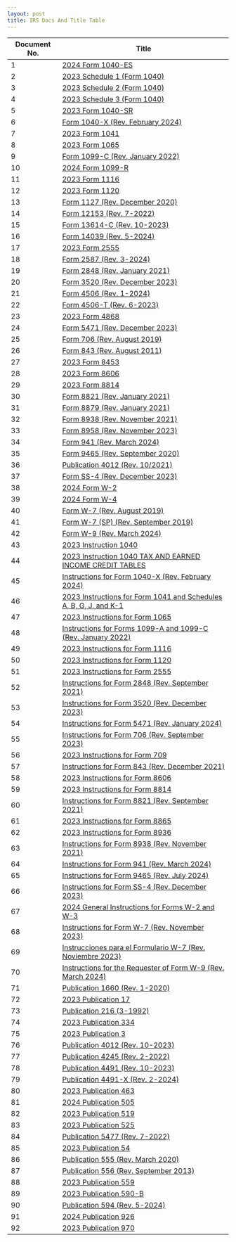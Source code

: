 ```yaml
---
layout: post
title: IRS Docs And Title Table
--- 
```


|Document No.|Title|
|---|---|
|1|<a href="f1040es.pdf" download>           2024 Form 1040-ES</a>|
|2|<a href="f1040s1.pdf" download>           2023 Schedule 1 (Form 1040)</a>|
|3|<a href="f1040s2.pdf" download>           2023 Schedule 2 (Form 1040)</a>|
|4|<a href="f1040s3.pdf" download>           2023 Schedule 3 (Form 1040)</a>|
|5|<a href="f1040s.pdf" download>           2023 Form 1040-SR</a>|
|6|<a href="f1040x.pdf" download>           Form 1040-X (Rev. February 2024)</a>|
|7|<a href="f1041.pdf" download>           2023 Form 1041 </a>|
|8|<a href="f1065.pdf" download>           2023 Form 1065 </a>|
|9|<a href="f1099c.pdf" download>           Form 1099-C (Rev. January 2022)</a>|
|10|<a href="f1099r.pdf" download>           2024 Form 1099-R</a>|
|11|<a href="f1116.pdf" download>           2023 Form 1116</a>|
|12|<a href="f1120.pdf" download>           2023 Form 1120</a>|
|13|<a href="f1127.pdf" download>           Form 1127 (Rev. December 2020)</a>|
|14|<a href="f12153.pdf" download>           Form 12153 (Rev. 7-2022)</a>|
|15|<a href="f13614c.pdf" download>           Form 13614-C (Rev. 10-2023)</a>|
|16|<a href="f14039.pdf" download>           Form 14039 (Rev. 5-2024)</a>|
|17|<a href="f2555.pdf" download>           2023 Form 2555</a>|
|18|<a href="f2587.pdf" download>           Form 2587 (Rev. 3-2024) </a>|
|19|<a href="f2848.pdf" download>           Form 2848 (Rev. January 2021)</a>|
|20|<a href="f3520.pdf" download>           Form 3520 (Rev. December 2023)</a>|
|21|<a href="f4506.pdf" download>           Form 4506 (Rev. 1-2024)</a>|
|22|<a href="f4506t.pdf" download>           Form 4506-T (Rev. 6-2023)</a>|
|23|<a href="f4868-auto-extension.pdf" download>           2023 Form 4868</a>|
|24|<a href="f5471.pdf" download>           Form 5471 (Rev. December 2023)</a>|
|25|<a href="f706.pdf" download>           Form 706 (Rev. August 2019)</a>|
|26|<a href="f843.pdf" download>           Form 843 (Rev. August 2011)</a>|
|27|<a href="f8453.pdf" download>           2023 Form 8453</a>|
|28|<a href="f8606.pdf" download>           2023 Form 8606</a>|
|29|<a href="f8814.pdf" download>           2023 Form 8814</a>|
|30|<a href="f8821.pdf" download>           Form 8821 (Rev. January 2021)</a>|
|31|<a href="f8879.pdf" download>           Form 8879 (Rev. January 2021)</a>|
|32|<a href="f8938.pdf" download>           Form 8938 (Rev. November 2021)</a>|
|33|<a href="f8958.pdf" download>           Form 8958 (Rev. November 2023)</a>|
|34|<a href="f941.pdf" download>           Form 941 (Rev. March 2024)</a>|
|35|<a href="f9465.pdf" download>           Form 9465 (Rev. September 2020)</a>|
|36|<a href="filing_status_4012.pdf" download>           Publication 4012 (Rev. 10/2021)</a>|
|37|<a href="fss4.pdf" download>           Form SS-4 (Rev. December 2023)</a>|
|38|<a href="fw2.pdf" download>           2024 Form W-2</a>|
|39|<a href="fw4.pdf" download>           2024 Form W-4</a>|
|40|<a href="fw7.pdf" download>           Form W-7 (Rev. August 2019)</a>|
|41|<a href="fw7sp.pdf" download>           Form W-7 (SP) (Rev. September 2019)</a>|
|42|<a href="fw9.pdf" download>           Form W-9 (Rev. March 2024)</a>|
|43|<a href="i1040gi.pdf" download>           2023 Instruction 1040</a>|
|44|<a href="i1040tt.pdf" download>           2023 Instruction 1040 TAX AND EARNED INCOME CREDIT TABLES</a>|
|45|<a href="i1040x.pdf" download>           Instructions for Form 1040-X (Rev. February 2024)</a>|
|46|<a href="i1041.pdf" download>           2023 Instructions for Form 1041 and Schedules A, B, G, J, and K-1 </a>|
|47|<a href="i1065.pdf" download>           2023 Instructions for Form 1065 </a>|
|48|<a href="i1099ac.pdf" download>           Instructions for Forms 1099-A and 1099-C (Rev. January 2022)</a>|
|49|<a href="i1116.pdf" download>           2023 Instructions for Form 1116</a>|
|50|<a href="i1120.pdf" download>           2023 Instructions for Form 1120</a>|
|51|<a href="i2555.pdf" download>           2023 Instructions for Form 2555</a>|
|52|<a href="i2848.pdf" download>           Instructions for Form 2848 (Rev. September 2021)</a>|
|53|<a href="i3520.pdf" download>           Instructions for Form 3520 (Rev. December 2023)</a>|
|54|<a href="i5471.pdf" download>           Instructions for Form 5471 (Rev. January 2024)</a>|
|55|<a href="i706.pdf" download>           Instructions for Form 706 (Rev. September 2023)</a>|
|56|<a href="i709.pdf" download>           2023 Instructions for Form 709</a>|
|57|<a href="i843.pdf" download>           Instructions for Form 843 (Rev. December 2021)</a>|
|58|<a href="i8606.pdf" download>           2023 Instructions for Form 8606</a>|
|59|<a href="i8814.pdf" download>           2023 Instructions for Form 8814</a>|
|60|<a href="i8821.pdf" download>           Instructions for Form 8821 (Rev. September 2021)</a>|
|61|<a href="i8865.pdf" download>           2023 Instructions for Form 8865</a>|
|62|<a href="i8936.pdf" download>           2023 Instructions for Form 8936</a>|
|63|<a href="i8938.pdf" download>           Instructions for Form 8938  (Rev. November 2021)</a>|
|64|<a href="i941.pdf" download>           Instructions for Form 941 (Rev. March 2024)</a>|
|65|<a href="i9465.pdf" download>           Instructions for Form 9465 (Rev. July 2024)</a>|
|66|<a href="iss4.pdf" download>           Instructions for Form SS-4 (Rev. December 2023)</a>|
|67|<a href="iw2w3.pdf" download>           2024 General Instructions for Forms W-2 and W-3</a>|
|68|<a href="iw7.pdf" download>           Instructions for Form W-7 (Rev. November 2023)</a>|
|69|<a href="iw7sp.pdf" download>           Instrucciones para el Formulario W-7 (Rev. Noviembre 2023)</a>|
|70|<a href="iw9.pdf" download>           Instructions for the  Requester of Form W-9 (Rev. March 2024)</a>|
|71|<a href="p1660.pdf" download>           Publication 1660 (Rev. 1-2020)</a>|
|72|<a href="p17.pdf" download>           2023 Publication 17</a>|
|73|<a href="p216.pdf" download>           Publication 216 (3-1992)</a>|
|74|<a href="p334.pdf" download>           2023 Publication 334</a>|
|75|<a href="p3.pdf" download>           2023 Publication 3</a>|
|76|<a href="p4012.pdf" download>           Publication 4012 (Rev. 10-2023)</a>|
|77|<a href="p4245.pdf" download>           Publication 4245 (Rev. 2-2022)</a>|
|78|<a href="p4491.pdf" download>           Publication 4491 (Rev. 10-2023)</a>|
|79|<a href="p4491x.pdf" download>           Publication 4491-X (Rev. 2-2024)</a>|
|80|<a href="p463.pdf" download>           2023 Publication 463</a>|
|81|<a href="p505.pdf" download>           2024 Publication 505</a>|
|82|<a href="p519.pdf" download>           2023 Publication 519</a>|
|83|<a href="p525.pdf" download>           2023 Publication 525</a>|
|84|<a href="p5477-IPPIN.pdf" download>           Publication 5477 (Rev. 7-2022) </a>|
|85|<a href="p54.pdf" download>           2023 Publication 54</a>|
|86|<a href="p555.pdf" download>           Publication 555 (Rev. March 2020)</a>|
|87|<a href="p556.pdf" download>           Publication 556 (Rev. September 2013)</a>|
|88|<a href="p559.pdf" download>           2023 Publication 559</a>|
|89|<a href="p590b.pdf" download>           2023 Publication 590-B</a>|
|90|<a href="p594.pdf" download>           Publication 594 (Rev. 5-2024)</a>|
|91|<a href="p926.pdf" download>           2024 Publication 926</a>|
|92|<a href="p970.pdf" download>           2023 Publication 970</a>|
